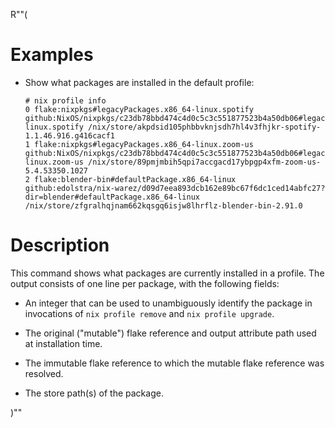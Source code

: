 R""(

# Examples

* Show what packages are installed in the default profile:

  ```console
  # nix profile info
  0 flake:nixpkgs#legacyPackages.x86_64-linux.spotify github:NixOS/nixpkgs/c23db78bbd474c4d0c5c3c551877523b4a50db06#legacyPackages.x86_64-linux.spotify /nix/store/akpdsid105phbbvknjsdh7hl4v3fhjkr-spotify-1.1.46.916.g416cacf1
  1 flake:nixpkgs#legacyPackages.x86_64-linux.zoom-us github:NixOS/nixpkgs/c23db78bbd474c4d0c5c3c551877523b4a50db06#legacyPackages.x86_64-linux.zoom-us /nix/store/89pmjmbih5qpi7accgacd17ybpgp4xfm-zoom-us-5.4.53350.1027
  2 flake:blender-bin#defaultPackage.x86_64-linux github:edolstra/nix-warez/d09d7eea893dcb162e89bc67f6dc1ced14abfc27?dir=blender#defaultPackage.x86_64-linux /nix/store/zfgralhqjnam662kqsgq6isjw8lhrflz-blender-bin-2.91.0
  ```

# Description

This command shows what packages are currently installed in a
profile. The output consists of one line per package, with the
following fields:

* An integer that can be used to unambiguously identify the package in
  invocations of `nix profile remove` and `nix profile upgrade`.

* The original ("mutable") flake reference and output attribute path
  used at installation time.

* The immutable flake reference to which the mutable flake reference
  was resolved.

* The store path(s) of the package.

)""

